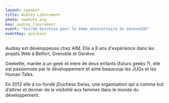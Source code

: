 ```yaml
---
layout: speaker
title: Audrey Lièvremont
photo: nophoto.png
key: audrey_lievremont
event: "Soirée Quickies pour le 4ème anniversaire du GenevaJUG"
eventKey: quickies
---
```


Audrey est développeuse chez AIM. Elle a 8 ans d'expérience dans les projets Web à Belfort, Grenoble et Genève.

Geekette, mariée à un geek et mère de deux enfants (futurs geeks ?), elle est passionnée par le développement et aime beaucoup les JUGs et les Human Talks.

En 2012 elle a co-fondé jDuchess Swiss, une organisation qui a comme but d’attirer et donner de la visibilité aux femmes dans le monde du développement.